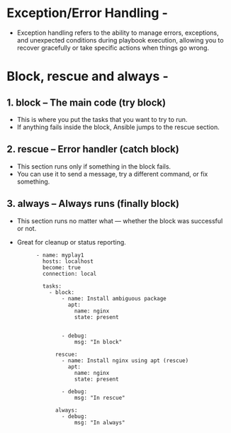 # Exception/Error Handling -
- Exception handling refers to the ability to manage errors, exceptions, and unexpected conditions during playbook execution, allowing you to recover gracefully or take specific actions when things go wrong.

# Block, rescue and always -

## 1. block – The main code (try block)
- This is where you put the tasks that you want to try to run.
- If anything fails inside the block, Ansible jumps to the rescue section.

## 2. rescue – Error handler (catch block)
- This section runs only if something in the block fails.
- You can use it to send a message, try a different command, or fix something.

## 3. always – Always runs (finally block)
- This section runs no matter what — whether the block was successful or not.
- Great for cleanup or status reporting.


            - name: myplay1
              hosts: localhost
              become: true
              connection: local
            
              tasks:
                - block:
                    - name: Install ambiguous package
                      apt:
                        name: nginx
                        state: present
            
            
                    - debug:
                        msg: "In block"
            
                  rescue:
                    - name: Install nginx using apt (rescue)
                      apt:
                        name: nginx
                        state: present
            
                    - debug:
                        msg: "In rescue"
            
                  always:
                    - debug:
                        msg: "In always"
